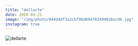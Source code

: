 ```yaml
---
title: "dellarte"
date: 2020-03-21
image: "/img/photo/844d4df3a2cbf96d894702494028acd6.jpg"
instagram: true
---
```


![dellarte](/img/photo/844d4df3a2cbf96d894702494028acd6.jpg)
